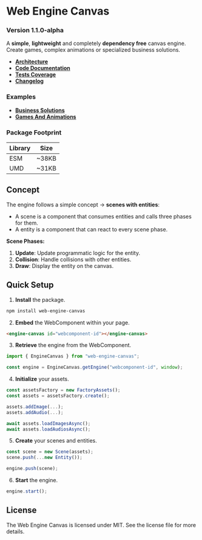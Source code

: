 # Web Engine Canvas

### Version 1.1.0-alpha

A **simple**, **lightweight** and completely **dependency free** canvas engine.<br/>
Create games, complex animations or specialized business solutions.<br/>

- **[Architecture](/ARCHITECTURE.md)**
- **[Code Documentation](https://2and4.github.io/web-engine-canvas/typedoc/)**
- **[Tests Coverage](https://2and4.github.io/web-engine-canvas/coverage/)**
- **[Changelog](/CHANGELOG.md)**

### Examples

- **[Business Solutions](https://2and4.github.io/web-engine-canvas/example/?apps)**
- **[Games And Animations](https://2and4.github.io/web-engine-canvas/example/?games)**

### Package Footprint

| Library | Size  |
|---------|-------|
| ESM     | ~38KB |
| UMD     | ~31KB |

## Concept

The engine follows a simple concept &#8594; **scenes with entities**:

* A scene is a component that consumes entities and calls three phases for them.
* A entity is a component that can react to every scene phase.

**Scene Phases:**
1. **Update**: Update programmatic logic for the entity.
2. **Collision**: Handle collisions with other entities. 
3. **Draw**: Display the entity on the canvas.

## Quick Setup

1. **Install** the package.

```bash
npm install web-engine-canvas
```

2. **Embed** the WebComponent within your page.

```html
<engine-canvas id="webcomponent-id"></engine-canvas>
```

3. **Retrieve** the engine from the WebComponent.

```javascript
import { EngineCanvas } from "web-engine-canvas";

const engine = EngineCanvas.getEngine("webcomponent-id", window);
```

4. **Initialize** your assets.

```javascript
const assetsFactory = new FactoryAssets();
const assets = assetsFactory.create();

assets.addImage(...);
assets.addAudio(...);

await assets.loadImagesAsync();
await assets.loadAudiosAsync();
```

5. **Create** your scenes and entities.

```javascript
const scene = new Scene(assets);
scene.push(...new Entity());

engine.push(scene);
```

6. **Start** the engine.

```javascript
engine.start();
```


## License

The Web Engine Canvas is licensed under MIT. See the license file for more details.